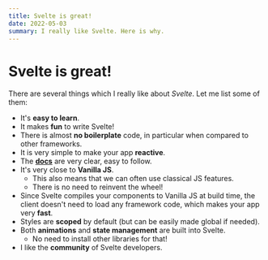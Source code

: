 ```yaml
---
title: Svelte is great!
date: 2022-05-03
summary: I really like Svelte. Here is why.
---
```


# Svelte is great!

There are several things which I really like about _Svelte_. Let me list some of them:

-   It's **easy to learn**.
-   It makes **fun** to write Svelte!
-   There is almost **no boilerplate** code, in particular when compared to other frameworks.
-   It is very simple to make your app **reactive**.
-   The **[docs](https://svelte.dev/docs)** are very clear, easy to follow.
-   It's very close to **Vanilla JS**.
    -   This also means that we can often use classical JS features.
    -   There is no need to reinvent the wheel!
-   Since Svelte compiles your components to Vanilla JS at build time, the client doesn't need to load any framework code, which makes your app very **fast**.
-   Styles are **scoped** by default (but can be easily made global if needed).
-   Both **animations** and **state management** are built into Svelte.
    -   No need to install other libraries for that!
-   I like the **community** of Svelte developers.
